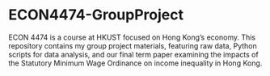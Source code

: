 # ECON4474-GroupProject
ECON 4474 is a course at HKUST focused on Hong Kong’s economy. This repository contains my group project materials, featuring raw data, Python scripts for data analysis, and our final term paper examining the impacts of the Statutory Minimum Wage Ordinance on income inequality in Hong Kong.

